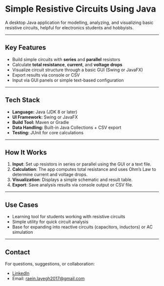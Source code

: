 # Simple Resistive Circuits Using Java

A desktop Java application for modelling, analyzing, and visualizing basic resistive circuits, helpful for electronics students and hobbyists.

---

## Key Features

- Build simple circuits with **series** and **parallel** resistors  
- Calculate **total resistance**, **current**, and **voltage drops**  
- Visualize circuit structure through a basic GUI (Swing or JavaFX)  
- Export results via console or CSV  
- Input via GUI panels or simple text-based configuration

---

## Tech Stack

- **Language:** Java (JDK 8 or later)  
- **UI Framework:** Swing or JavaFX  
- **Build Tool:** Maven or Gradle  
- **Data Handling:** Built-in Java Collections + CSV export  
- **Testing:** JUnit for core calculations

---

## How It Works

1. **Input**: Set up resistors in series or parallel using the GUI or a text file.  
2. **Calculation**: The app computes total resistance and uses Ohm’s Law to determine current and voltage drops.  
3. **Visualization**: Displays a simple schematic and result table.  
4. **Export**: Save analysis results via console output or CSV file.

---

## Use Cases

- Learning tool for students working with resistive circuits  
- Simple utility for quick circuit analysis  
- Base for expanding into reactive circuits (capacitors, inductors) or AC simulation

---

## Contact

For questions, suggestions, or collaboration:

- [LinkedIn](https://www.linkedin.com/in/raeinlayeghpour)  
- Email: raein.layegh2017@gmail.com
